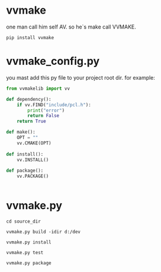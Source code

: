 # vvmake

one man call him self AV. so he`s make call VVMAKE.

```
pip install vvmake
```



# vvmake_config.py

you mast add this py file to your project root dir. for example:

```python
from vvmakelib import vv

def dependency():
    if vv.FIND("include/pcl.h"):
        print("error")
        return False
    return True

def make():
	OPT = ""
    vv.CMAKE(OPT)
    
def install():
    vv.INSTALL()
    
def package():
    vv.PACKAGE()
    
```



# vvmake.py

```
cd source_dir

vvmake.py build -idir d:/dev

vvmake.py install

vvmake.py test

vvmake.py package

```

